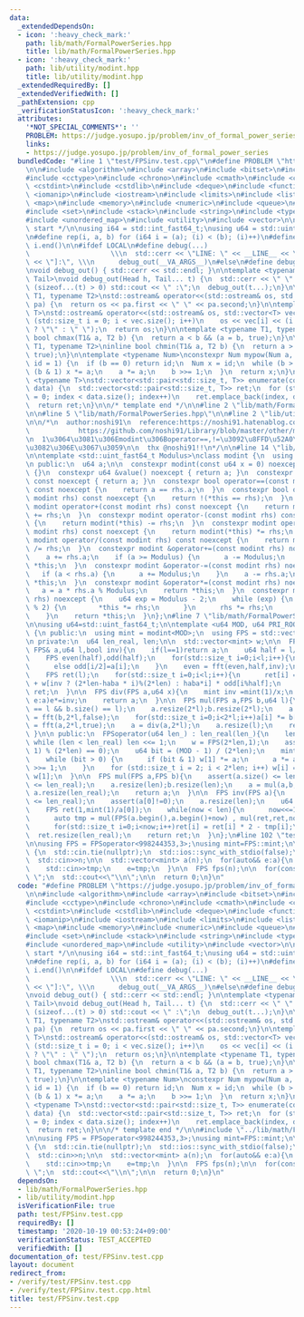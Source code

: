 ```yaml
---
data:
  _extendedDependsOn:
  - icon: ':heavy_check_mark:'
    path: lib/math/FormalPowerSeries.hpp
    title: lib/math/FormalPowerSeries.hpp
  - icon: ':heavy_check_mark:'
    path: lib/utility/modint.hpp
    title: lib/utility/modint.hpp
  _extendedRequiredBy: []
  _extendedVerifiedWith: []
  _pathExtension: cpp
  _verificationStatusIcon: ':heavy_check_mark:'
  attributes:
    '*NOT_SPECIAL_COMMENTS*': ''
    PROBLEM: https://judge.yosupo.jp/problem/inv_of_formal_power_series
    links:
    - https://judge.yosupo.jp/problem/inv_of_formal_power_series
  bundledCode: "#line 1 \"test/FPSinv.test.cpp\"\n#define PROBLEM \"https://judge.yosupo.jp/problem/inv_of_formal_power_series\"\
    \n\n#include <algorithm>\n#include <array>\n#include <bitset>\n#include <cassert>\n\
    #include <cctype>\n#include <chrono>\n#include <cmath>\n#include <complex>\n#include\
    \ <cstdint>\n#include <cstdlib>\n#include <deque>\n#include <functional>\n#include\
    \ <iomanip>\n#include <iostream>\n#include <limits>\n#include <list>\n#include\
    \ <map>\n#include <memory>\n#include <numeric>\n#include <queue>\n#include <random>\n\
    #include <set>\n#include <stack>\n#include <string>\n#include <type_traits>\n\
    #include <unordered_map>\n#include <utility>\n#include <vector>\n\n/* template\
    \ start */\n\nusing i64 = std::int_fast64_t;\nusing u64 = std::uint_fast64_t;\n\
    \n#define rep(i, a, b) for (i64 i = (a); (i) < (b); (i)++)\n#define all(i) i.begin(),\
    \ i.end()\n\n#ifdef LOCAL\n#define debug(...)                                \
    \                    \\\n  std::cerr << \"LINE: \" << __LINE__ << \"  [\" << #__VA_ARGS__\
    \ << \"]:\", \\\n      debug_out(__VA_ARGS__)\n#else\n#define debug(...)\n#endif\n\
    \nvoid debug_out() { std::cerr << std::endl; }\n\ntemplate <typename Head, typename...\
    \ Tail>\nvoid debug_out(Head h, Tail... t) {\n  std::cerr << \" \" << h;\n  if\
    \ (sizeof...(t) > 0) std::cout << \" :\";\n  debug_out(t...);\n}\n\ntemplate <typename\
    \ T1, typename T2>\nstd::ostream& operator<<(std::ostream& os, std::pair<T1, T2>\
    \ pa) {\n  return os << pa.first << \" \" << pa.second;\n}\n\ntemplate <typename\
    \ T>\nstd::ostream& operator<<(std::ostream& os, std::vector<T> vec) {\n  for\
    \ (std::size_t i = 0; i < vec.size(); i++)\n    os << vec[i] << (i + 1 == vec.size()\
    \ ? \"\" : \" \");\n  return os;\n}\n\ntemplate <typename T1, typename T2>\ninline\
    \ bool chmax(T1& a, T2 b) {\n  return a < b && (a = b, true);\n}\n\ntemplate <typename\
    \ T1, typename T2>\ninline bool chmin(T1& a, T2 b) {\n  return a > b && (a = b,\
    \ true);\n}\n\ntemplate <typename Num>\nconstexpr Num mypow(Num a, u64 b, Num\
    \ id = 1) {\n  if (b == 0) return id;\n  Num x = id;\n  while (b > 0) {\n    if\
    \ (b & 1) x *= a;\n    a *= a;\n    b >>= 1;\n  }\n  return x;\n}\n\ntemplate\
    \ <typename T>\nstd::vector<std::pair<std::size_t, T>> enumerate(const std::vector<T>&\
    \ data) {\n  std::vector<std::pair<std::size_t, T>> ret;\n  for (std::size_t index\
    \ = 0; index < data.size(); index++)\n    ret.emplace_back(index, data[index]);\n\
    \  return ret;\n}\n\n/* template end */\n\n#line 2 \"lib/math/FormalPowerSeries.hpp\"\
    \n\n#line 5 \"lib/math/FormalPowerSeries.hpp\"\n\n#line 2 \"lib/utility/modint.hpp\"\
    \n\n/*\n  author:noshi91\n  reference:https://noshi91.hatenablog.com/entry/2019/03/31/174006\n\
    \            https://github.com/noshi91/Library/blob/master/other/modint.cpp\n\
    \n  1\u3064\u3081\u306Emodint\u306Boperator==,!=\u3092\u8FFD\u52A0\u3057\u305F\
    \u3082\u306E\u3067\u3059\n\n  thx @noshi91!!\n*/\n\n#line 14 \"lib/utility/modint.hpp\"\
    \n\ntemplate <std::uint_fast64_t Modulus>\nclass modint {\n  using u64 = std::uint_fast64_t;\n\
    \n public:\n  u64 a;\n\n  constexpr modint(const u64 x = 0) noexcept : a(x % Modulus)\
    \ {}\n  constexpr u64 &value() noexcept { return a; }\n  constexpr const u64 &value()\
    \ const noexcept { return a; }\n  constexpr bool operator==(const modint rhs)\
    \ const noexcept {\n    return a == rhs.a;\n  }\n  constexpr bool operator!=(const\
    \ modint rhs) const noexcept {\n    return !(*this == rhs);\n  }\n  constexpr\
    \ modint operator+(const modint rhs) const noexcept {\n    return modint(*this)\
    \ += rhs;\n  }\n  constexpr modint operator-(const modint rhs) const noexcept\
    \ {\n    return modint(*this) -= rhs;\n  }\n  constexpr modint operator*(const\
    \ modint rhs) const noexcept {\n    return modint(*this) *= rhs;\n  }\n  constexpr\
    \ modint operator/(const modint rhs) const noexcept {\n    return modint(*this)\
    \ /= rhs;\n  }\n  constexpr modint &operator+=(const modint rhs) noexcept {\n\
    \    a += rhs.a;\n    if (a >= Modulus) {\n      a -= Modulus;\n    }\n    return\
    \ *this;\n  }\n  constexpr modint &operator-=(const modint rhs) noexcept {\n \
    \   if (a < rhs.a) {\n      a += Modulus;\n    }\n    a -= rhs.a;\n    return\
    \ *this;\n  }\n  constexpr modint &operator*=(const modint rhs) noexcept {\n \
    \   a = a * rhs.a % Modulus;\n    return *this;\n  }\n  constexpr modint &operator/=(modint\
    \ rhs) noexcept {\n    u64 exp = Modulus - 2;\n    while (exp) {\n      if (exp\
    \ % 2) {\n        *this *= rhs;\n      }\n      rhs *= rhs;\n      exp /= 2;\n\
    \    }\n    return *this;\n  }\n};\n#line 7 \"lib/math/FormalPowerSeries.hpp\"\
    \n\nusing u64=std::uint_fast64_t;\n\ntemplate <u64 MOD, u64 PRI_ROOT>\nclass FPSoperator\
    \ {\n public:\n  using mint = modint<MOD>;\n  using FPS = std::vector<mint>;\n\
    \n private:\n  u64 len_real, len;\n\n  std::vector<mint> w;\n\n  FPS fft(const\
    \ FPS& a,u64 l,bool inv){\n    if(l==1)return a;\n    u64 half = l/2,haba = 2*len/l;\n\
    \    FPS even(half),odd(half);\n    for(std::size_t i=0;i<l;i++){\n      if(i%2==0)even[i/2]=a[i];\n\
    \      else odd[i/2]=a[i];\n    }\n    even = fft(even,half,inv);\n    odd = fft(odd,half,inv);\n\
    \    FPS ret(l);\n    for(std::size_t i=0;i<l;i++){\n      ret[i] = even[i%half]\
    \ + w[inv ? (2*len-haba * i)%(2*len) : haba*i] * odd[i%half];\n    }\n    return\
    \ ret;\n  }\n\n  FPS div(FPS a,u64 x){\n    mint inv =mint(1)/x;\n    for(auto&&\
    \ e:a)e*=inv;\n    return a;\n  }\n\n  FPS mul(FPS a,FPS b,u64 l){\n    assert(a.size()\
    \ == l && b.size() == l);\n    a.resize(2*l);b.resize(2*l);\n    a = fft(a,2*l,false);b\
    \ = fft(b,2*l,false);\n    for(std::size_t i=0;i<2*l;i++)a[i] *= b[i];\n    a\
    \ = fft(a,2*l,true);\n    a = div(a,2*l);\n    a.resize(l);\n    return a;\n \
    \ }\n\n public:\n  FPSoperator(u64 len_) : len_real(len_){\n    len = 1;\n   \
    \ while (len < len_real) len <<= 1;\n    w = FPS(2*len,1);\n    assert((MOD -\
    \ 1) % (2*len) == 0);\n    u64 bit = (MOD - 1) / (2*len);\n    mint a = PRI_ROOT;\n\
    \    while (bit > 0) {\n      if (bit & 1) w[1] *= a;\n      a *= a;\n      bit\
    \ >>= 1;\n    }\n    for (std::size_t i = 2; i < 2*len; i++) w[i] = w[i - 1] *\
    \ w[1];\n  }\n\n  FPS mul(FPS a,FPS b){\n    assert(a.size() <= len_real && b.size()\
    \ <= len_real);\n    a.resize(len);b.resize(len);\n    a = mul(a,b,len);\n   \
    \ a.resize(len_real);\n    return a;\n  }\n\n  FPS inv(FPS a){\n    assert(a.size()\
    \ <= len_real);\n    assert(a[0]!=0);\n    a.resize(len);\n    u64 now = 1;\n\
    \    FPS ret(1,mint(1)/a[0]);\n    while(now < len){\n      now<<=1;\n      ret.resize(now);\n\
    \      auto tmp = mul(FPS(a.begin(),a.begin()+now) , mul(ret,ret,now) ,now);\n\
    \      for(std::size_t i=0;i<now;i++)ret[i] = ret[i] * 2 - tmp[i];\n    }\n  \
    \  ret.resize(len_real);\n    return ret;\n  }\n};\n#line 102 \"test/FPSinv.test.cpp\"\
    \n\nusing FPS = FPSoperator<998244353,3>;\nusing mint=FPS::mint;\n\nint main()\
    \ {\n  std::cin.tie(nullptr);\n  std::ios::sync_with_stdio(false);\n\n  i64 n;\n\
    \  std::cin>>n;\n\n  std::vector<mint> a(n);\n  for(auto&& e:a){\n    i64 tmp;\n\
    \    std::cin>>tmp;\n    e=tmp;\n  }\n\n  FPS fps(n);\n\n  for(const auto& e:fps.inv(a))std::cout<<e.value()<<\"\
    \ \";\n  std::cout<<\"\\n\";\n\n  return 0;\n}\n"
  code: "#define PROBLEM \"https://judge.yosupo.jp/problem/inv_of_formal_power_series\"\
    \n\n#include <algorithm>\n#include <array>\n#include <bitset>\n#include <cassert>\n\
    #include <cctype>\n#include <chrono>\n#include <cmath>\n#include <complex>\n#include\
    \ <cstdint>\n#include <cstdlib>\n#include <deque>\n#include <functional>\n#include\
    \ <iomanip>\n#include <iostream>\n#include <limits>\n#include <list>\n#include\
    \ <map>\n#include <memory>\n#include <numeric>\n#include <queue>\n#include <random>\n\
    #include <set>\n#include <stack>\n#include <string>\n#include <type_traits>\n\
    #include <unordered_map>\n#include <utility>\n#include <vector>\n\n/* template\
    \ start */\n\nusing i64 = std::int_fast64_t;\nusing u64 = std::uint_fast64_t;\n\
    \n#define rep(i, a, b) for (i64 i = (a); (i) < (b); (i)++)\n#define all(i) i.begin(),\
    \ i.end()\n\n#ifdef LOCAL\n#define debug(...)                                \
    \                    \\\n  std::cerr << \"LINE: \" << __LINE__ << \"  [\" << #__VA_ARGS__\
    \ << \"]:\", \\\n      debug_out(__VA_ARGS__)\n#else\n#define debug(...)\n#endif\n\
    \nvoid debug_out() { std::cerr << std::endl; }\n\ntemplate <typename Head, typename...\
    \ Tail>\nvoid debug_out(Head h, Tail... t) {\n  std::cerr << \" \" << h;\n  if\
    \ (sizeof...(t) > 0) std::cout << \" :\";\n  debug_out(t...);\n}\n\ntemplate <typename\
    \ T1, typename T2>\nstd::ostream& operator<<(std::ostream& os, std::pair<T1, T2>\
    \ pa) {\n  return os << pa.first << \" \" << pa.second;\n}\n\ntemplate <typename\
    \ T>\nstd::ostream& operator<<(std::ostream& os, std::vector<T> vec) {\n  for\
    \ (std::size_t i = 0; i < vec.size(); i++)\n    os << vec[i] << (i + 1 == vec.size()\
    \ ? \"\" : \" \");\n  return os;\n}\n\ntemplate <typename T1, typename T2>\ninline\
    \ bool chmax(T1& a, T2 b) {\n  return a < b && (a = b, true);\n}\n\ntemplate <typename\
    \ T1, typename T2>\ninline bool chmin(T1& a, T2 b) {\n  return a > b && (a = b,\
    \ true);\n}\n\ntemplate <typename Num>\nconstexpr Num mypow(Num a, u64 b, Num\
    \ id = 1) {\n  if (b == 0) return id;\n  Num x = id;\n  while (b > 0) {\n    if\
    \ (b & 1) x *= a;\n    a *= a;\n    b >>= 1;\n  }\n  return x;\n}\n\ntemplate\
    \ <typename T>\nstd::vector<std::pair<std::size_t, T>> enumerate(const std::vector<T>&\
    \ data) {\n  std::vector<std::pair<std::size_t, T>> ret;\n  for (std::size_t index\
    \ = 0; index < data.size(); index++)\n    ret.emplace_back(index, data[index]);\n\
    \  return ret;\n}\n\n/* template end */\n\n#include \"../lib/math/FormalPowerSeries.hpp\"\
    \n\nusing FPS = FPSoperator<998244353,3>;\nusing mint=FPS::mint;\n\nint main()\
    \ {\n  std::cin.tie(nullptr);\n  std::ios::sync_with_stdio(false);\n\n  i64 n;\n\
    \  std::cin>>n;\n\n  std::vector<mint> a(n);\n  for(auto&& e:a){\n    i64 tmp;\n\
    \    std::cin>>tmp;\n    e=tmp;\n  }\n\n  FPS fps(n);\n\n  for(const auto& e:fps.inv(a))std::cout<<e.value()<<\"\
    \ \";\n  std::cout<<\"\\n\";\n\n  return 0;\n}\n"
  dependsOn:
  - lib/math/FormalPowerSeries.hpp
  - lib/utility/modint.hpp
  isVerificationFile: true
  path: test/FPSinv.test.cpp
  requiredBy: []
  timestamp: '2020-10-19 00:53:24+09:00'
  verificationStatus: TEST_ACCEPTED
  verifiedWith: []
documentation_of: test/FPSinv.test.cpp
layout: document
redirect_from:
- /verify/test/FPSinv.test.cpp
- /verify/test/FPSinv.test.cpp.html
title: test/FPSinv.test.cpp
---
```


